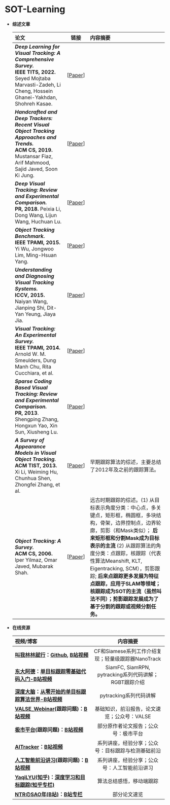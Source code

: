 # SOT-Learning




* **综述文章**

     | **论文**              | **链接**    | **内容摘要**    |
     |:-----------           |:----------------:|:----------------|
     | ***Deep Learning for Visual Tracking: A Comprehensive Survey.*** <br /> **IEEE TITS, 2022.** Seyed Mojtaba Marvasti-Zadeh, Li Cheng, Hossein Ghanei-Yakhdan, Shohreh Kasae.     |  [[Paper](https://ieeexplore.ieee.org/document/9339950)]   |     |  
     | ***Handcrafted and Deep Trackers: Recent Visual Object Tracking Approaches and Trends.*** <br />  **ACM CS, 2019.** Mustansar Fiaz, Arif Mahmood, Sajid Javed, Soon Ki Jung.     |  [[Paper](https://dl.acm.org/doi/abs/10.1145/3309665)]   |     |  
     | ***Deep Visual Tracking: Review and Experimental Comparison.*** <br />  **PR, 2018.** Peixia Li, Dong Wang, Lijun Wang, Huchuan Lu.    |  [[Paper](https://www.sciencedirect.com/science/article/abs/pii/S0031320317304612)]   |     |  
     | ***Object Tracking Benchmark.*** <br />  **IEEE TPAMI, 2015.** Yi Wu, Jongwoo Lim, Ming-Hsuan Yang. |  [[Paper](https://ieeexplore.ieee.org/document/7001050)]   |     |      
     | ***Understanding and Diagnosing Visual Tracking Systems.*** <br /> **ICCV, 2015.**  Naiyan Wang, Jianping Shi, Dit-Yan Yeung, Jiaya Jia.   | [[Paper](https://ieeexplore.ieee.org/document/7410712)]    |     |  
     | ***Visual Tracking: An Experimental Survey.*** <br /> **IEEE TPAMI, 2014.**  Arnold W. M. Smeulders, Dung Manh Chu, Rita Cucchiara, et al.   | [[Paper](https://ieeexplore.ieee.org/document/6671560)]    |     |   
     | ***Sparse Coding Based Visual Tracking: Review and Experimental Comparison.*** <br /> **PR, 2013**.  Shengping Zhang, Hongxun Yao, Xin Sun, Xiusheng Lu.   | [[Paper](https://www.sciencedirect.com/science/article/abs/pii/S0031320312004396)]    |     |   
     | ***A Survey of Appearance Models in Visual Object Tracking.*** <br /> **ACM TIST, 2013.** Xi Li, Weiming Hu, Chunhua Shen, Zhongfei Zhang, et al.   | [[Paper](https://dl.acm.org/doi/10.1145/2508037.2508039)]   |  早期跟踪算法的综述，主要总结了2012年及之前的跟踪算法。   |  
     | ***Object Tracking: A Survey.*** <br /> **ACM CS, 2006.**  lper Yilmaz, Omar Javed, Mubarak Shah.   |  [[Paper](https://dl.acm.org/doi/10.1145/1177352.1177355)]   |远古时期跟踪的综述。(1) 从目标表示角度分类：中心点，多关键点，矩形框，椭圆框，多块结构，骨架，边界控制点，边界轮廓，剪影（和Mask类似）； **后来矩形框和分割Mask成为目标表示的主流** (2) 从跟踪算法的角度分类：点跟踪，核跟踪（代表性算法Meanshift, KLT, Eigentracking, SCM），剪影跟踪; **后来点跟踪更多发展为特征点跟踪，应用于SLAM等领域；核跟踪成为SOT的主流（虽然叫法不同）；剪影跟踪发展成为了基于分割的跟踪或视频分割任务。**    |

* **在线资源**

     | **视频/博客**              | 内容摘要    |
     |:-----------               |:----------------:|
     |**[叫我林林就行](https://space.bilibili.com/209664735/)：[Github](https://github.com/HonglinChu), [B站视频](https://space.bilibili.com/209664735/)** |CF和Siamese系列工作介绍复现；轻量级跟踪器NanoTrack|
     |**[东大阿德](https://space.bilibili.com/6794832/)：[单目标跟踪零基础代码入门-B站视频](https://space.bilibili.com/6794832/channel/collectiondetail?sid=400776)** |SiamFC, SiamRPN, pytracking系列代码讲解；RGBT跟踪介绍|
     |**[深度大脑](https://space.bilibili.com/9456738)：[从零开始的单目标跟踪算法世界-B站视频](https://www.bilibili.com/video/BV1WK4y1C7JG)** |pytracking系列代码讲解|
     |**[VALSE_Webinar](https://space.bilibili.com/562085182/)(跟踪问题)：[B站视频](https://space.bilibili.com/562085182/search/video?keyword=%E8%B7%9F%E8%B8%AA)** |基础知识，前沿报告，论文速览；公众号：VALSE |
     |**[极市平台](https://space.bilibili.com/85300886/)(跟踪问题)：[B站视频](https://space.bilibili.com/85300886/search/video?keyword=%E8%B7%9F%E8%B8%AA)** |部分原作者论文报告；公众号：极市平台|
     |**[AITracker](https://space.bilibili.com/8948069)：[B站视频](https://space.bilibili.com/8948069)** |系列讲座，经验分享；公众号：目标跟踪与检测基础前沿|
     |**[人工智能前沿讲习](https://bbs.sffai.com/)(跟踪问题)：[B站视频](https://space.bilibili.com/388690539/search/video?keyword=%E8%B7%9F%E8%B8%AA)** |系列讲座，经验分享；公众号：人工智能前沿讲习|
     |**[YaqiLYU(知乎)](https://www.zhihu.com/people/YaqiLYU)：[深度学习和目标跟踪(知乎专栏)](https://www.zhihu.com/column/DCF-tracking)** |算法总结感悟，移动端跟踪|
     |**[NTRのSAO年(B站)](https://space.bilibili.com/5567932)：[B站专栏](https://space.bilibili.com/5567932/article)** |部分论文速览|
